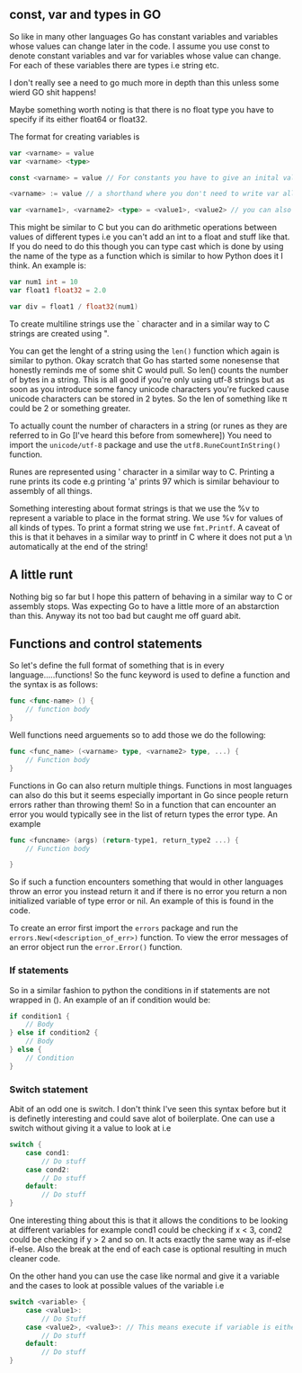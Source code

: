 ## const, var and types in GO

So like in many other languages Go has constant variables and variables whose values can change later in the code. I assume you use const to denote constant variables and var for variables whose value can change. For each of these variables there are types i.e string etc.

I don't really see a need to go much more in depth than this unless some wierd GO shit happens!

Maybe something worth noting is that there is no float type you have to specify if its either float64 or float32.

The format for creating variables is

```go
var <varname> = value
var <varname> <type>

const <varname> = value // For constants you have to give an inital value

<varname> := value // a shorthand where you don't need to write var all the time

var <varname1>, <varname2> <type> = <value1>, <value2> // you can also define multiple variables in one line and this can have the different variations shown above
```

This might be similar to C but you can do arithmetic operations between values of different types i.e you can't add an int to a float and stuff like that. If you do need to do this though you can type cast which is done by using the name of the type as a function which is similar to how Python does it I think. An example is:

```go
var num1 int = 10
var float1 float32 = 2.0

var div = float1 / float32(num1)
```

To create multiline strings use the ` character and in a similar way to C strings are created using ".

You can get the lenght of a string using the `len()` function which again is similar to python. Okay scratch that Go has started some nonesense that honestly reminds me of some shit C would pull. So len() counts the number of bytes in a string. This is all good if you're only using utf-8 strings but as soon as you introduce some fancy unicode characters you're fucked cause unicode characters can be stored in 2 bytes. So the len of something like π could be 2 or something greater.

To actually count the number of characters in a string (or runes as they are referred to in Go [I've heard this before from somewhere]) You need to import the `unicode/utf-8` package and use the `utf8.RuneCountInString()` function.

Runes are represented using ' character in a similar way to C. Printing a rune prints its code e.g printing 'a' prints 97 which is similar behaviour to assembly of all things.

Something interesting about format strings is that we use the %v to represent a variable to place in the format string. We use %v for values of all kinds of types. To print a format string we use `fmt.Printf`. A caveat of this is that it behaves in a similar way to printf in C where it does not put a \n automatically at the end of the string!

## A little runt

Nothing big so far but I hope this pattern of behaving in a similar way to C or assembly stops. Was expecting Go to have a little more of an abstarction than this. Anyway its not too bad but caught me off guard abit.

## Functions and control statements

So let's define the full format of something that is in every language.....functions! So the func keyword is used to define a function and the syntax is as follows:

```go
func <func-name> () {
    // function body
}
```

Well functions need arguements so to add those we do the following:

```go
func <func_name> (<varname> type, <varname2> type, ...) {
    // Function body
}
```

Functions in Go can also return multiple things. Functions in most languages can also do this but it seems especially important in Go since people return errors rather than throwing them! So in a function that can encounter an error you would typically see in the list of return types the error type. An example

```go
func <funcname> (args) (return-type1, return_type2 ...) {
    // Function body

}
```

So if such a function encounters something that would in other languages throw an error you instead return it and if there is no error you return a non initialized variable of type error or nil. An example of this is found in the code.

To create an error first import the `errors` package and run the `errors.New(<description_of_err>)` function. To view the error messages of an error object run the `error.Error()` function.


### If statements

So in a similar fashion to python the conditions in if statements are not wrapped in (). An example of an if condition would be:

```go
if condition1 {
    // Body
} else if condition2 {
    // Body
} else {
    // Condition
}
```

### Switch statement

Abit of an odd one is switch. I don't think I've seen this syntax before but it is definetly interesting and could save alot of boilerplate. One can use a switch without giving it a value to look at i.e

```go
switch {
    case cond1:
        // Do stuff
    case cond2:
        // Do stuff
    default:
        // Do stuff
}
```

One interesting thing about this is that it allows the conditions to be looking at different variables for example cond1 could be checking if x < 3, cond2 could be checking if y > 2 and so on. It acts exactly the same way as if-else if-else. Also the break at the end of each case is optional resulting in much cleaner code.

On the other hand you can use the case like normal and give it a variable and the cases to look at possible values of the variable i.e

```go
switch <variable> {
    case <value1>:
        // Do Stuff
    case <value2>, <value3>: // This means execute if variable is either value2 or value 3
        // Do stuff
    default:
        // Do stuff
}
```

